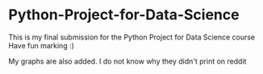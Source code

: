 # Python-Project-for-Data-Science
This is my final submission for the Python Project for Data Science course
Have fun marking :)

My graphs are also added. I do not know why they didn't print on reddit

